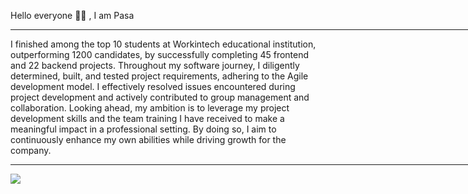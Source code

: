 Hello everyone 👋🏻 , I am Pasa

<hr width="850"/>

I finished among the top 10 students at Workintech educational institution, outperforming 1200 candidates, by successfully completing 45 frontend and 22 backend projects. Throughout my software journey, I diligently determined, built, and tested project requirements, adhering to the Agile development model. I effectively resolved issues encountered during project development and actively contributed to group management and collaboration. Looking ahead, my ambition is to leverage my project development skills and the team training I have received to make a meaningful impact in a professional setting. By doing so, I aim to continuously enhance my own abilities while driving growth for the company.
 

<hr  width="850"/>



![](https://github-readme-streak-stats.herokuapp.com/?user=pasaismihan&theme=swift&border_radius=11.8&card_width=700)<br/>


</div>
